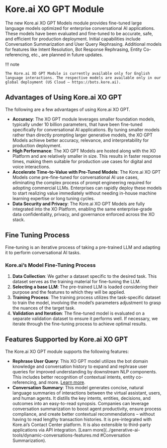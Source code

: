 
# Kore.ai XO GPT Module

	

		

			

The new Kore.ai XO GPT Models module provides fine-tuned large language models optimized for enterprise conversational AI applications. These models have been evaluated and fine-tuned to be accurate, safe, and efficient for production deployment. Initial capabilities include Conversation Summarization and User Query Rephrasing. Additional models for features like Intent Resolution, Bot Response Rephrasing, Entity Co-referencing, etc., are planned in future updates.

!!! note

    The Kore.ai XO GPT Module is currently available only for English language interactions. The respective models are available only in our global deployment (US Cloud – https://bots.kore.ai).


## Advantages of Using Kore.ai XO GPT

The following are a few advantages of using Kore.ai XO GPT.



* **Accuracy**: The XO GPT module leverages smaller foundation models, typically under 10 billion parameters, that have been fine-tuned specifically for conversational AI applications. By tuning smaller models rather than directly prompting larger generative models, the XO GPT Models achieve better accuracy, relevance, and interpretability for production deployment.
* **High Performance**: The XO GPT Models are hosted along with the XO Platform and are relatively smaller in size. This results in faster response times, making them suitable for production use cases for digital and voice interactions.
* **Accelerate Time-to-Value with Pre-Tuned Models**: The Kore.ai XO GPT Models come pre-fine-tuned for conversational AI use cases, eliminating the complex process of prompt engineering required for adopting commercial LLMs. Enterprises can rapidly deploy these models to start realizing value immediately without needing in-house machine learning expertise or long tuning cycles.
* **Data Security and Privacy**: The Kore.ai XO GPT Models are fully integrated into the XO Platform, enabling the same enterprise-grade data confidentiality, privacy, and governance enforced across the XO stack.


## Fine Tuning Process

Fine-tuning is an iterative process of taking a pre-trained LLM and adapting it to perform conversational AI tasks.


### Kore.ai’s Model Fine-Tuning Process



1. **Data Collection**: We gather a dataset specific to the desired task. This dataset serves as the training material for fine-tuning the LLM.
2. **Selecting a base LLM**: The pre-trained LLM is loaded considering their purpose and the features to which they will be applied.
3. **Training Process**: The training process utilizes the task-specific dataset to train the model, involving the model’s parameters adjustment to grasp the nuances of the target task.
4. **Validation and Iteration**: The fine-tuned model is evaluated on a separate validation dataset to ensure it performs well. If necessary, we iterate through the fine-tuning process to achieve optimal results.


## Features Supported by Kore.ai XO GPT

The Kore.ai XO GPT module supports the following features:



* **Rephrase User Query**: This XO GPT model utilizes the bot domain knowledge and conversation history to expand and rephrase user queries for improved understanding by downstream NLP components. This includes better recognition of contextual intents, entity co-referencing, and more. [Learn more](dynamic-conversations-features.md 'Rephrase User Query').
* **Conversation Summary**: This model generates concise, natural language summaries of interactions between the virtual assistant, users, and human agents. It distills the key intents, entities, decisions, and outcomes into an easy-to-read synopsis. Companies can leverage conversation summarization to boost agent productivity, ensure process compliance, and create better contextual recommendations – without having to read lengthy transaction histories. It is pre-integrated with Kore.ai’s Contact Center platform. It is also extensible to third-party applications via API integration. [Learn more](../generative-ai-tools/dynamic-conversations-features.md #Conversation Summarization).

